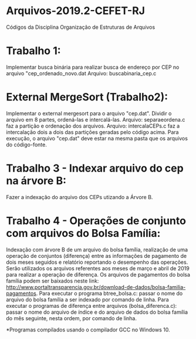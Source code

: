 # Arquivos-2019.2-CEFET-RJ
 Códigos da Disciplina Organização de Estruturas de Arquivos

# Trabalho 1:
Implementar busca binária para realizar busca de endereço por CEP no arquivo "cep_ordenado_novo.dat
Arquivo: buscabinaria_cep.c

# External MergeSort (Trabalho2):
Implementar o external mergesort para o arquivo "cep.dat". Dividir o arquivo em 8 partes, ordená-las e intercalá-las.
Arquivo: separaeordena.c faz a partição e ordenação dos arquivos.
Arquivo: intercalaCEPs.c faz a intercalação dois a dois das partições geradas pelo código acima.
Para execução, o arquivo "cep.dat" deve estar na mesma pasta que os arquivos do código-fonte.

# Trabalho 3 - Indexar arquivo do cep na árvore B:
Fazer a indexação do arquivo dos CEPs utizando a Árvore B.

# Trabalho 4 - Operações de conjunto com arquivos do Bolsa Família:
Indexação com árvore B de um arquivo do bolsa família, realização de uma operação de conjuntos (diferença) entre as informações de pagamento de dois meses seguidos e relatório reportando o desempenho das operações. Serão utilizados os arquivos referentes aos meses de março e abril de 2019 para realizar a operação de diferença. 
Os arquivos de pagamentos do bolsa família podem ser baixados neste link: http://www.portaltransparencia.gov.br/download-de-dados/bolsa-familia-pagamentos.
Para executar o programa btree_bolsa.c: passar o nome do arquivo do bolsa família a ser indexado por comando de linha.
Para executar o programas de diferença entre arquivos (bolsa_diferenca.c): passar o nome do arquivo de índice e do arquivo de dados do bolsa família do mês seguinte, nesta ordem, por comando de linha. 


*Programas compilados usando o compilador GCC no Windows 10.
